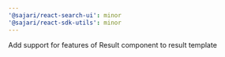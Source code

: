 ```yaml
---
'@sajari/react-search-ui': minor
'@sajari/react-sdk-utils': minor
---
```


Add support for features of Result component to result template
